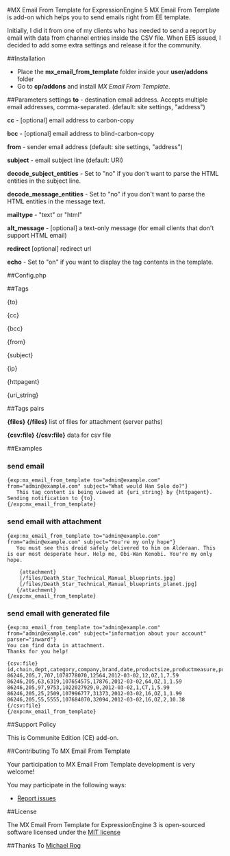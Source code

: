 #MX Email From Template for ExpressionEngine 5
MX Email From Template is add-on which helps you to send emails right from EE template.

Initially, I did it from one of my clients who has needed to send a report by email with data from channel entries inside the CSV file. When EE5  issued, I decided to add some extra settings and release it for the community.


##Installation

* Place the **mx_email_from_template** folder inside your **user/addons** folder
* Go to **cp/addons** and install *MX Email From Template*.

##Parameters settings
**to** - destination email address. Accepts multiple email addresses, comma-separated. (default: site settings, "address")

**cc** - [optional] email address to carbon-copy

**bcc** - [optional] email address to blind-carbon-copy

**from** - sender email address (default: site settings, "address")

**subject** - email subject line (default: URI)

**decode_subject_entities** - Set to "no" if you don't want to parse the HTML entities in the subject line.

**decode_message_entities** - Set to "no" if you don't want to parse the HTML entities in the message text.

**mailtype** - "text" or "html"

**alt_message** - [optional] a text-only message (for email clients that don't support HTML email)

**redirect** [optional] redirect url

**echo** - Set to "on" if you want to display the tag contents in the template.

##Config.php

##Tags

{to}

{cc}

{bcc}

{from}

{subject}

{ip}

{httpagent}

{uri_string}

##Tags pairs

**{files} {/files}** list of files for attachment (server paths)

**{csv:file} {/csv:file}** data for csv file

##Examples

### send email

	{exp:mx_email_from_template to="admin@example.com" from="admin@example.com" subject="What would Han Solo do?"}
	   This tag content is being viewed at {uri_string} by {httpagent}. Sending notification to {to}.
	{/exp:mx_email_from_template}

### send email with attachment

	{exp:mx_email_from_template to="admin@example.com" from="admin@example.com" subject="You're my only hope"}
	   You must see this droid safely delivered to him on Alderaan. This is our most desperate hour. Help me, Obi-Wan Kenobi. You're my only hope.

	    {attachment}
        [/files/Death_Star_Technical_Manual_blueprints.jpg]
        [/files/Death_Star_Technical_Manual_blueprints_planet.jpg]
       {/attachment}
	{/exp:mx_email_from_template}

### send email with generated file
	{exp:mx_email_from_template to="admin@example.com" from="admin@example.com" subject="information about your account" parser="inward"}
	You can find data in attachment.
	Thanks for you help!

	{csv:file}
	id,chain,dept,category,company,brand,date,productsize,productmeasure,purchasequantity,purchaseamount
	86246,205,7,707,1078778070,12564,2012-03-02,12,OZ,1,7.59 86246,205,63,6319,107654575,17876,2012-03-02,64,OZ,1,1.59 86246,205,97,9753,1022027929,0,2012-03-02,1,CT,1,5.99 86246,205,25,2509,107996777,31373,2012-03-02,16,OZ,1,1.99 86246,205,55,5555,107684070,32094,2012-03-02,16,OZ,2,10.38
	{/csv:file}
	{/exp:mx_email_from_template}

##Support Policy

This is Communite Edition (CE) add-on.

##Contributing To MX Email From Template

Your participation to MX Email From Template development is very welcome!

You may participate in the following ways:

* [Report issues](https://github.com/MaxLazar/mx-email-from-template/issues)


##License

The MX Email From Template for ExpressionEngine 3 is open-sourced software licensed under the [MIT license](http://opensource.org/licenses/MIT)

##Thanks To
[Michael Rog](https://rog.ee/email_from_template/)
